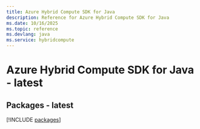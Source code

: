 ```yaml
---
title: Azure Hybrid Compute SDK for Java
description: Reference for Azure Hybrid Compute SDK for Java
ms.date: 10/16/2025
ms.topic: reference
ms.devlang: java
ms.service: hybridcompute
---
```

# Azure Hybrid Compute SDK for Java - latest
## Packages - latest
[!INCLUDE [packages](hybrid-compute-index.md)]
